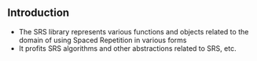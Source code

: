 ﻿## Introduction
- The SRS library represents various functions and objects related to the domain of using Spaced Repetition in various forms
- It profits SRS algorithms and other abstractions related to SRS, etc.